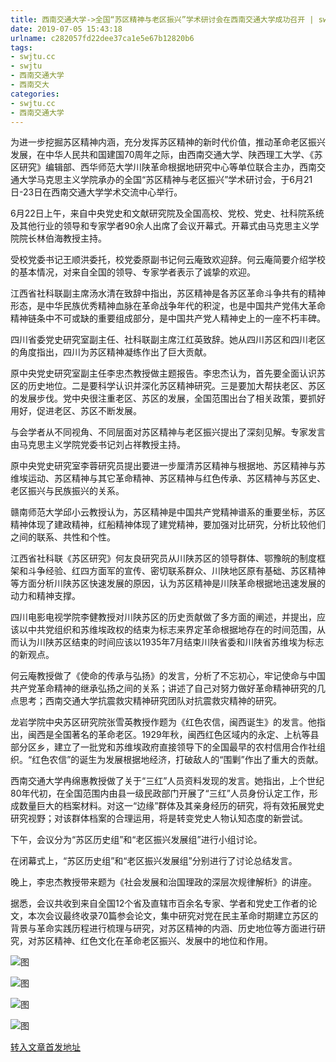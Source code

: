 ```yaml
---
title: 西南交通大学->全国“苏区精神与老区振兴”学术研讨会在西南交通大学成功召开 | swjtu.cc
date: 2019-07-05 15:43:18
urlname: c282057fd22dee37ca1e5e67b12820b6
tags: 
- swjtu.cc
- swjtu
- 西南交通大学
- 西南交大
categories:
- swjtu.cc
- 西南交通大学
---
```



为进一步挖掘苏区精神内涵，充分发挥苏区精神的新时代价值，推动革命老区振兴发展，在中华人民共和国建国70周年之际，由西南交通大学、陕西理工大学、《苏区研究》编辑部、西华师范大学川陕革命根据地研究中心等单位联合主办，西南交通大学马克思主义学院承办的全国“苏区精神与老区振兴”学术研讨会，于6月21日-23日在西南交通大学学术交流中心举行。

6月22日上午，来自中央党史和文献研究院及全国高校、党校、党史、社科院系统及其他行业的领导和专家学者90余人出席了会议开幕式。开幕式由马克思主义学院院长林伯海教授主持。

受校党委书记王顺洪委托，校党委原副书记何云庵致欢迎辞。何云庵简要介绍学校的基本情况，对来自全国的领导、专家学者表示了诚挚的欢迎。

江西省社科联副主席汤水清在致辞中指出，苏区精神是各苏区革命斗争共有的精神形态，是中华民族优秀精神血脉在革命战争年代的积淀，也是中国共产党伟大革命精神链条中不可或缺的重要组成部分，是中国共产党人精神史上的一座不朽丰碑。

四川省委党史研究室副主任、社科联副主席江红英致辞。她从四川苏区和四川老区的角度指出，四川为苏区精神凝练作出了巨大贡献。

原中央党史研究室副主任李忠杰教授做主题报告。李忠杰认为，首先要全面认识苏区的历史地位。二是要科学认识并深化苏区精神研究。三是要加大帮扶老区、苏区的发展步伐。党中央很注重老区、苏区的发展，全国范围出台了相关政策，要抓好用好，促进老区、苏区不断发展。

与会学者从不同视角、不同层面对苏区精神与老区振兴提出了深刻见解。专家发言由马克思主义学院党委书记刘占祥教授主持。

原中央党史研究室李蓉研究员提出要进一步厘清苏区精神与根据地、苏区精神与苏维埃运动、苏区精神与其它革命精神、苏区精神与红色传承、苏区精神与苏区史、老区振兴与民族振兴的关系。

赣南师范大学邱小云教授认为，苏区精神是中国共产党精神谱系的重要坐标，苏区精神体现了建政精神，红船精神体现了建党精神，要加强对比研究，分析比较他们之间的联系、共性和个性。

江西省社科联《苏区研究》何友良研究员从川陕苏区的领导群体、鄂豫皖的制度框架和斗争经验、红四方面军的宣传、密切联系群众、川陕地区原有基础、苏区精神等方面分析川陕苏区快速发展的原因，认为苏区精神是川陕革命根据地迅速发展的动力和精神支撑。

四川电影电视学院李健教授对川陕苏区的历史贡献做了多方面的阐述，并提出，应该以中共党组织和苏维埃政权的结束为标志来界定革命根据地存在的时间范围，从而认为川陕苏区结束的时间应该以1935年7月结束川陕省委和川陕省苏维埃为标志的新观点。

何云庵教授做了《使命的传承与弘扬》的发言，分析了不忘初心，牢记使命与中国共产党革命精神的继承弘扬之间的关系；讲述了自己对努力做好革命精神研究的几点思考；西南交通大学抗震救灾精神研究团队对抗震救灾精神的研究。

龙岩学院中央苏区研究院张雪英教授作题为《红色农信，闽西诞生》的发言。他指出，闽西是全国著名的革命老区。1929年秋，闽西红色区域内的永定、上杭等县部分区乡，建立了一批党和苏维埃政府直接领导下的全国最早的农村信用合作社组织。“红色农信”的诞生为发展根据地经济，打破敌人的“围剿”作出了重大的贡献。

西南交通大学冉绵惠教授做了关于“三红”人员资料发现的发言。她指出，上个世纪80年代初，在全国范围内由县一级民政部门开展了“三红”人员身份认定工作，形成数量巨大的档案材料。对这一“边缘”群体及其亲身经历的研究，将有效拓展党史研究视野；对该群体档案的合理运用，将是转变党史人物认知态度的新尝试。

下午，会议分为“苏区历史组”和“老区振兴发展组”进行小组讨论。

在闭幕式上，“苏区历史组”和“老区振兴发展组”分别进行了讨论总结发言。

晚上，李忠杰教授带来题为《社会发展和治国理政的深层次规律解析》的讲座。

据悉，会议共收到来自全国12个省及直辖市百余名专家、学者和党史工作者的论文，本次会议最终收录70篇参会论文，集中研究对党在民主革命时期建立苏区的背景与革命实践历程进行梳理与研究，对苏区精神的内涵、历史地位等方面进行研究，对苏区精神、红色文化在革命老区振兴、发展中的地位和作用。



![图](https://news.swjtu.edu.cn/upload/201907/05/201907051524350756.jpg)

![图](https://news.swjtu.edu.cn/upload/201907/05/201907051526298912.jpg)

![图](https://news.swjtu.edu.cn/upload/201907/05/201907051526239309.jpg)

![图](https://news.swjtu.edu.cn/upload/201907/05/201907051520416183.jpg)

[转入文章首发地址](https://news.swjtu.edu.cn/shownews-18673.shtml)